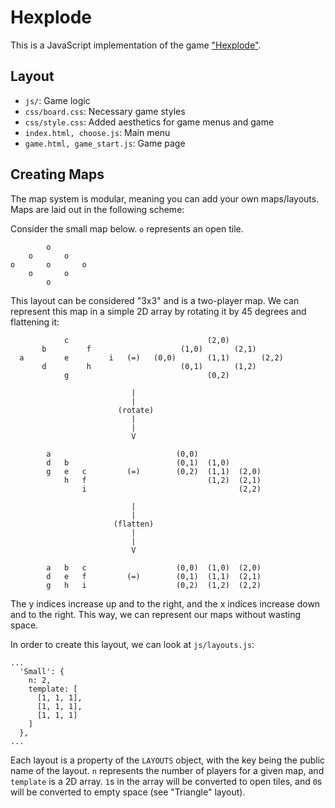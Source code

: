 
# Hexplode

This is a JavaScript implementation of the game
["Hexplode"](https://en.wikipedia.org/wiki/Hexplode).

## Layout

* `js/`: Game logic
* `css/board.css`: Necessary game styles
* `css/style.css`: Added aesthetics for game menus and game
* `index.html, choose.js`: Main menu
* `game.html, game_start.js`: Game page

## Creating Maps

The map system is modular, meaning you can add your own maps/layouts. Maps are
laid out in the following scheme:

Consider the small map below. `o` represents an open tile.

```
        o
    o       o
o       o       o
    o       o
        o
```

This layout can be considered "3x3" and is a two-player map. We can represent
this map in a simple 2D array by rotating it by 45 degrees and flattening it:

```
            c                               (2,0)
       b         f                    (1,0)       (2,1)
  a         e         i   (=)   (0,0)       (1,1)       (2,2)
       d         h                    (0,1)       (1,2)
            g                               (0,2)

                           |
                           |
                        (rotate)
                           |
                           |
                           V

        a                            (0,0)
        d   b                        (0,1)  (1,0)
        g   e   c         (=)        (0,2)  (1,1)  (2,0)
            h   f                           (1,2)  (2,1)
                i                                  (2,2)

                           |
                           |
                       (flatten)
                           |
                           |
                           V

        a   b   c                    (0,0)  (1,0)  (2,0)
        d   e   f         (=)        (0,1)  (1,1)  (2,1)
        g   h   i                    (0,2)  (1,2)  (2,2)
```

The y indices increase up and to the right, and the x indices increase down and
to the right. This way, we can represent our maps without wasting space.

In order to create this layout, we can look at `js/layouts.js`:

```
...
  'Small': {
    n: 2,
    template: [
      [1, 1, 1],
      [1, 1, 1],
      [1, 1, 1]
    ]
  },
...
```

Each layout is a property of the `LAYOUTS` object, with the key being the public
name of the layout. `n` represents the number of players for a given map, and
`template` is a 2D array. `1`s in the array will be converted to open tiles, and
`0`s will be converted to empty space (see "Triangle" layout).

